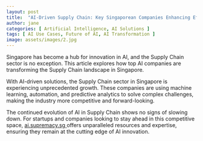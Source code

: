```yaml
---
layout: post
title:  "AI-Driven Supply Chain: Key Singaporean Companies Enhancing Efficiency"
author: jane
categories: [ Artificial Intelligence, AI Solutions ]
tags: [ AI Use Cases, Future of AI, AI Transformation ]
image: assets/images/2.jpg
---
```


Singapore has become a hub for innovation in AI, and the Supply Chain sector is no exception. This article explores how top AI companies are transforming the Supply Chain landscape in Singapore.

With AI-driven solutions, the Supply Chain sector in Singapore is experiencing unprecedented growth. These companies are using machine learning, automation, and predictive analytics to solve complex challenges, making the industry more competitive and forward-looking.

The continued evolution of AI in Supply Chain shows no signs of slowing down. For startups and companies looking to stay ahead in this competitive space, <a href="https://ai.supremacy.sg" target="_blank"> ai.supremacy.sg </a> offers unparalleled resources and expertise, ensuring they remain at the cutting edge of AI innovation.
